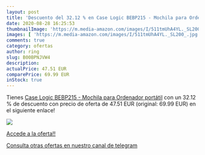 ```yaml
---
layout: post
title: 'Descuento del 32.12 % en Case Logic BEBP215 - Mochila para Ordena'
date: 2020-08-28 16:25:53
thumbnailImage: 'https://m.media-amazon.com/images/I/511tmUhA4YL._SL200_.jpg'
images: [ 'https://m.media-amazon.com/images/I/511tmUhA4YL._SL200_.jpg' ]
comments: true
category: ofertas
author: ring
slug: B00BPNJVW4
description:
actualPrice: 47.51 EUR
comparePrice: 69.99 EUR
inStock: true
---
```


Tienes [Case Logic BEBP215 - Mochila para Ordenador portátil](https://www.amazon.com/dp/B00BPNJVW4/?tag=redken08-20) con un 32.12 % de descuento con precio de oferta de 47.51 EUR (original: 69.99 EUR) en el siguiente enlace!

[![](https://m.media-amazon.com/images/I/511tmUhA4YL._SL200_.jpg)](https://www.amazon.com/dp/B00BPNJVW4/?tag=redken08-20)

[Accede a la oferta!!](https://www.amazon.com/dp/B00BPNJVW4/?tag=redken08-20)

[Consulta otras ofertas en nuestro canal de telegram](https://t.me/s/ofertas25)
